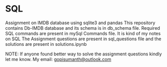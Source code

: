 # SQL
Assignment on IMDB database using sqlite3 and pandas
This repository contains Db-IMDB database and its schema is in db_schema file.
Required SQL commands are present in mySql Commands file. It is kind of my notes on SQL
The Assignment questions are present in sql_questions file and the solutions are present in solutions.ipynb


NOTE: If anyone found better way to solve the assignment questions kindly let me know. My email: gopisumanth@outlook.com
